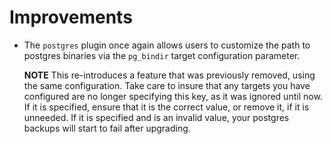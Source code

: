 # Improvements

- The `postgres` plugin once again allows users to customize the path
  to postgres binaries via the `pg_bindir` target configuration parameter.

  **NOTE** This re-introduces a feature that was previously removed, using
  the same configuration. Take care to insure that any targets you have
  configured are no longer specifying this key, as it was ignored until now.
  If it is specified, ensure that it is the correct value, or remove it, if
  it is unneeded. If it is specified and is an invalid value, your postgres
  backups will start to fail after upgrading.
